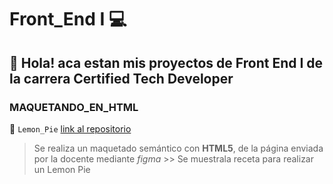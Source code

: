 # Front_End I 💻

## 👋 Hola! aca estan mis proyectos de Front End I de la carrera Certified Tech Developer

###  MAQUETANDO_EN_HTML 

🍋 `Lemon_Pie` [link al repositorio](https://github.com/fllorgarcia/Front_End)
 > Se realiza un maquetado  semántico con **HTML5**, de la página enviada por la docente mediante *figma*
    >> Se muestrala receta para realizar un Lemon Pie
 
